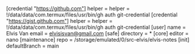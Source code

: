 [credential "https://github.com"]
	helper = 
	helper = !/data/data/com.termux/files/usr/bin/gh auth git-credential
[credential "https://gist.github.com"]
	helper = 
	helper = !/data/data/com.termux/files/usr/bin/gh auth git-credential
[user]
	name = Elvis Van
	email = elvisisvan@gmail.com
[safe]
	directory = *
[core]
	editor = nano
[maintenance]
	repo = /storage/emulated/0/src-elvis/elvis-notes
[init]
	defaultBranch = main
